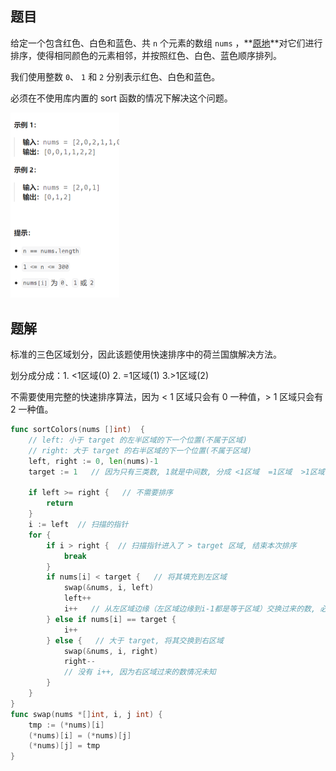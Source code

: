 ## 题目

给定一个包含红色、白色和蓝色、共 `n` 个元素的数组 `nums` ，**[原地](https://baike.baidu.com/item/原地算法)**对它们进行排序，使得相同颜色的元素相邻，并按照红色、白色、蓝色顺序排列。

我们使用整数 `0`、 `1` 和 `2` 分别表示红色、白色和蓝色。

必须在不使用库内置的 sort 函数的情况下解决这个问题。

<img src="23-75.颜色分类.assets/image-20240306222027094.png" alt="image-20240306222027094" style="zoom:50%;" />

## 题解

标准的三色区域划分，因此该题使用快速排序中的荷兰国旗解决方法。

划分成分成：1. <1区域(0)    2. =1区域(1)      3.>1区域(2)

不需要使用完整的快速排序算法，因为 < 1 区域只会有 0 一种值，> 1 区域只会有 2 一种值。

```go
func sortColors(nums []int)  {
    // left: 小于 target 的左半区域的下一个位置(不属于区域)
    // right: 大于 target 的右半区域的下一个位置(不属于区域)
    left, right := 0, len(nums)-1 
    target := 1   // 因为只有三类数, 1就是中间数, 分成 <1区域  =1区域  >1区域

    if left >= right {   // 不需要排序
        return
    }
    i := left  // 扫描的指针
    for {
        if i > right {  // 扫描指针进入了 > target 区域, 结束本次排序
            break
        }
        if nums[i] < target {   // 将其填充到左区域
            swap(&nums, i, left)
            left++
            i++   // 从左区域边缘（左区域边缘到i-1都是等于区域）交换过来的数, 必定是 == target 的
        } else if nums[i] == target {
            i++
        } else {   // 大于 target, 将其交换到右区域
            swap(&nums, i, right)
            right--
            // 没有 i++, 因为右区域过来的数情况未知
        }
    }
}
func swap(nums *[]int, i, j int) {
    tmp := (*nums)[i]
    (*nums)[i] = (*nums)[j]
    (*nums)[j] = tmp
}
```

